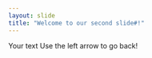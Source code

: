```yaml
---
layout: slide
title: "Welcome to our second slide#!"
---
```

Your text
Use the left arrow to go back!